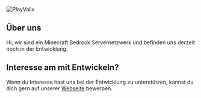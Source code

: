 ![PlayValix](https://img001.prntscr.com/file/img001/cl8Kck50S1GdZ6Oi1b-wlQ.png)
## Über uns
Hi, wir sind ein Minecraft Bedrock Servernetzwerk und befinden uns derzeit noch in der Entwicklung.
## Interesse am mit Entwickeln?
Wenn du Interesse hast uns bei der Entwicklung zu unterstützen, kannst du dich gern auf unserer [Webseite](https://playvalix.net/apply/) bewerben.
